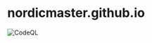 # nordicmaster.github.io
![CodeQL](https://github.com/nordicmaster/nordicmaster.github.io/workflows/CodeQL/badge.svg)
